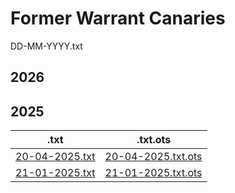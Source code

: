 # Former Warrant Canaries

DD-MM-YYYY.txt

## 2026


## 2025

| .txt | .txt.ots |
| --- | --- |
| [20-04-2025.txt](./20-04-2025.txt) | [20-04-2025.txt.ots](./20-04-2025.txt.ots) |
| [21-01-2025.txt](./21-01-2025.txt) | [21-01-2025.txt.ots](./21-01-2025.txt.ots) |
